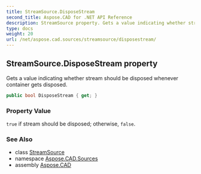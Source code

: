 ```yaml
---
title: StreamSource.DisposeStream
second_title: Aspose.CAD for .NET API Reference
description: StreamSource property. Gets a value indicating whether stream should be disposed whenever container gets disposed
type: docs
weight: 20
url: /net/aspose.cad.sources/streamsource/disposestream/
---
```

## StreamSource.DisposeStream property

Gets a value indicating whether stream should be disposed whenever container gets disposed.

```csharp
public bool DisposeStream { get; }
```

### Property Value

`true` if stream should be disposed; otherwise, `false`.

### See Also

* class [StreamSource](../)
* namespace [Aspose.CAD.Sources](../../streamsource/)
* assembly [Aspose.CAD](../../../)


